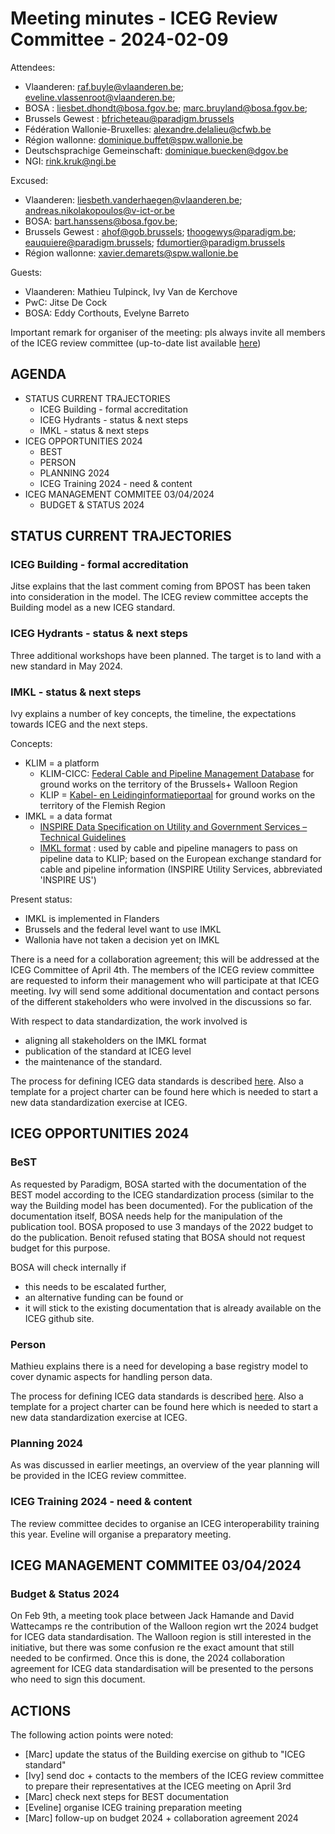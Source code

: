 # Meeting minutes - ICEG Review Committee - 2024-02-09

Attendees: 
- Vlaanderen: raf.buyle@vlaanderen.be; eveline.vlassenroot@vlaanderen.be; 
- BOSA : liesbet.dhondt@bosa.fgov.be; marc.bruyland@bosa.fgov.be;
- Brussels Gewest : bfricheteau@paradigm.brussels
- Fédération Wallonie-Bruxelles: alexandre.delalieu@cfwb.be
- Région wallonne: dominique.buffet@spw.wallonie.be
- Deutschsprachige Gemeinschaft: dominique.buecken@dgov.be
- NGI: rink.kruk@ngi.be

Excused:
- Vlaanderen: liesbeth.vanderhaegen@vlaanderen.be; andreas.nikolakopoulos@v-ict-or.be
- BOSA: bart.hanssens@bosa.fgov.be; 
- Brussels Gewest : ahof@gob.brussels; thoogewys@paradigm.be; eauquiere@paradigm.brussels; fdumortier@paradigm.brussels
- Région wallonne: xavier.demarets@spw.wallonie.be
 
Guests:
- Vlaanderen: Mathieu Tulpinck, Ivy Van de Kerchove
- PwC: Jitse De Cock
- BOSA: Eddy Corthouts, Evelyne Barreto

Important remark for organiser of the meeting: pls always invite all members of the ICEG review committee (up-to-date list available [here](https://github.com/belgif/review)) 

## AGENDA
- STATUS CURRENT TRAJECTORIES
  - ICEG Building - formal accreditation
  - ICEG Hydrants - status & next steps
  - IMKL - status & next steps
- ICEG OPPORTUNITIES 2024
  - BEST
  - PERSON
  - PLANNING 2024
  - ICEG Training 2024 - need & content
- ICEG MANAGEMENT COMMITEE 03/04/2024
  - BUDGET & STATUS 2024

## STATUS CURRENT TRAJECTORIES
### ICEG Building - formal accreditation
Jitse explains that the last comment coming from BPOST has been taken into consideration in the model. The ICEG review committee accepts the Building model as a new ICEG standard.

### ICEG Hydrants - status & next steps
Three additional workshops have been planned. The target is to land with a new standard in May 2024.

### IMKL - status & next steps
Ivy explains a number of key concepts, the timeline, the expectations towards ICEG and the next steps.

Concepts: 
- KLIM = a platform
  - KLIM-CICC: [Federal Cable and Pipeline Management Database](https://klim-cicc.be/information) for ground works on the territory of the Brussels+ Walloon Region
  - KLIP = [Kabel- en Leidinginformatieportaal](https://klip.vlaanderen.be/public) for ground works on the territory of the Flemish Region 
- IMKL = a data format
  - [INSPIRE Data Specification on Utility and Government Services – Technical Guidelines](https://knowledge-base.inspire.ec.europa.eu/publications/inspire-data-specification-utility-and-government-services-technical-guidelines_en)
  - [IMKL format](https://overheid.vlaanderen.be/help/klip/imkl-formaat) : used by cable and pipeline managers to pass on pipeline data to KLIP; based on the European exchange standard for cable and pipeline information (INSPIRE Utility Services, abbreviated 'INSPIRE US')

Present status: 
- IMKL is implemented in Flanders
- Brussels and the federal level want to use IMKL
- Wallonia have not taken a decision yet on IMKL

There is a need for a collaboration agreement; this will be addressed at the ICEG Committee of April 4th.
The members of the ICEG review committee are requested to inform their management who will participate at that ICEG meeting. Ivy will send some additional documentation and contact persons of the different stakeholders who were involved in the discussions so far.

With respect to data standardization, the work involved is
- aligning all stakeholders on the IMKL format
- publication of the standard at ICEG level
- the maintenance of the standard.

The process for defining ICEG data standards is described [here](https://github.com/belgif/review/tree/master/Process). Also a template for a project charter can be found here which is needed to start a new data standardization exercise at ICEG.

## ICEG OPPORTUNITIES 2024
### BeST
As requested by Paradigm, BOSA started with the documentation of the BEST model according to the ICEG standardization process (similar to the way the Building model has been documented).
For the publication of the documentation itself, BOSA needs help for the manipulation of the publication tool.
BOSA proposed to use 3 mandays of the 2022 budget to do the publication. Benoit refused stating that BOSA should not request budget for this purpose. 

BOSA will check internally if
- this needs to be escalated further,
- an alternative funding can be found or
- it will stick to the existing documentation that is already available on the ICEG github site.

### Person
Mathieu explains there is a need for developing a base registry model to cover dynamic aspects for handling person data.

The process for defining ICEG data standards is described [here](https://github.com/belgif/review/tree/master/Process). Also a template for a project charter can be found here which is needed to start a new data standardization exercise at ICEG.

### Planning 2024
As was discussed in earlier meetings, an overview of the year planning will be provided in the ICEG review committee.

### ICEG Training 2024 - need & content
The review committee decides to organise an ICEG interoperability training this year. Eveline will organise a preparatory meeting.

## ICEG MANAGEMENT COMMITEE 03/04/2024
### Budget & Status 2024
On Feb 9th, a meeting took place between Jack Hamande and David Wattecamps re the contribution of the Walloon region wrt the 2024 budget for ICEG data standardisation. The Walloon region is still interested in the initiative, but there was some confusion re the exact amount that still needed to be confirmed. Once this is done, the 2024 collaboration agreement for ICEG data standardisation will be presented to the persons who need to sign this document.

## ACTIONS

The following action points were noted:
- [Marc] update the status of the Building exercise on github to "ICEG standard"
- [Ivy] send doc + contacts to the members of the ICEG review committee to prepare their representatives at the ICEG meeting on April 3rd
- [Marc] check next steps for BEST documentation
- [Eveline] organise ICEG training preparation meeting
- [Marc] follow-up on budget 2024 + collaboration agreement 2024
